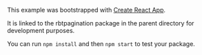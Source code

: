 This example was bootstrapped with [Create React App](https://github.com/facebook/create-react-app).

It is linked to the rbtpagination package in the parent directory for development purposes.

You can run `npm install` and then `npm start` to test your package.
